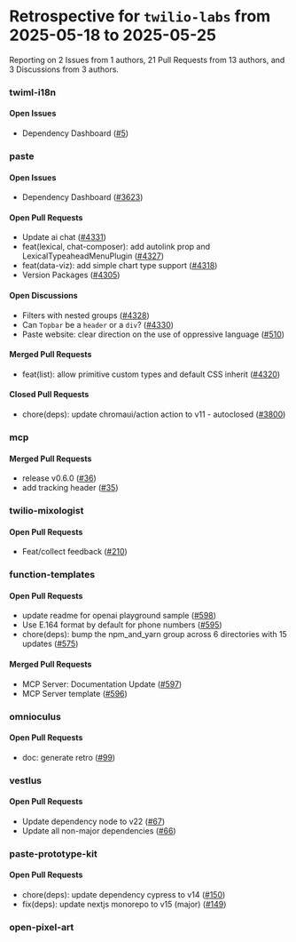 # Retrospective for `twilio-labs` from 2025-05-18 to 2025-05-25

Reporting on 2 Issues from 1 authors, 21 Pull Requests from 13 authors, and 3 Discussions from 3 authors.


### twiml-i18n

#### Open Issues

- Dependency Dashboard ([#5](https://github.com/twilio-labs/twiml-i18n/issues/5))

### paste

#### Open Issues

- Dependency Dashboard ([#3623](https://github.com/twilio-labs/paste/issues/3623))

#### Open Pull Requests

- Update ai chat ([#4331](https://github.com/twilio-labs/paste/pull/4331))
- feat(lexical, chat-composer): add autolink prop and LexicalTypeaheadMenuPlugin ([#4327](https://github.com/twilio-labs/paste/pull/4327))
- feat(data-viz): add simple chart type support ([#4318](https://github.com/twilio-labs/paste/pull/4318))
- Version Packages ([#4305](https://github.com/twilio-labs/paste/pull/4305))

#### Open Discussions

- Filters with nested groups ([#4328](https://github.com/twilio-labs/paste/discussions/4328))
- Can `Topbar` be a `header` or a `div`? ([#4330](https://github.com/twilio-labs/paste/discussions/4330))
- Paste website: clear direction on the use of oppressive language ([#510](https://github.com/twilio-labs/paste/discussions/510))

#### Merged Pull Requests

- feat(list): allow primitive custom types and default CSS inherit ([#4320](https://github.com/twilio-labs/paste/pull/4320))

#### Closed Pull Requests

- chore(deps): update chromaui/action action to v11 - autoclosed ([#3800](https://github.com/twilio-labs/paste/pull/3800))

### mcp

#### Merged Pull Requests

- release v0.6.0 ([#36](https://github.com/twilio-labs/mcp/pull/36))
- add tracking header ([#35](https://github.com/twilio-labs/mcp/pull/35))

### twilio-mixologist

#### Open Pull Requests

- Feat/collect feedback ([#210](https://github.com/twilio-labs/twilio-mixologist/pull/210))

### function-templates

#### Open Pull Requests

- update readme for openai playground sample ([#598](https://github.com/twilio-labs/function-templates/pull/598))
- Use E.164 format by default for phone numbers ([#595](https://github.com/twilio-labs/function-templates/pull/595))
- chore(deps): bump the npm_and_yarn group across 6 directories with 15 updates ([#575](https://github.com/twilio-labs/function-templates/pull/575))

#### Merged Pull Requests

- MCP Server: Documentation Update ([#597](https://github.com/twilio-labs/function-templates/pull/597))
- MCP Server template ([#596](https://github.com/twilio-labs/function-templates/pull/596))

### omnioculus

#### Open Pull Requests

- doc: generate retro ([#99](https://github.com/twilio-labs/omnioculus/pull/99))

### vestlus

#### Open Pull Requests

- Update dependency node to v22 ([#67](https://github.com/twilio-labs/vestlus/pull/67))
- Update all non-major dependencies ([#66](https://github.com/twilio-labs/vestlus/pull/66))

### paste-prototype-kit

#### Open Pull Requests

- chore(deps): update dependency cypress to v14 ([#150](https://github.com/twilio-labs/paste-prototype-kit/pull/150))
- fix(deps): update nextjs monorepo to v15 (major) ([#149](https://github.com/twilio-labs/paste-prototype-kit/pull/149))

### open-pixel-art